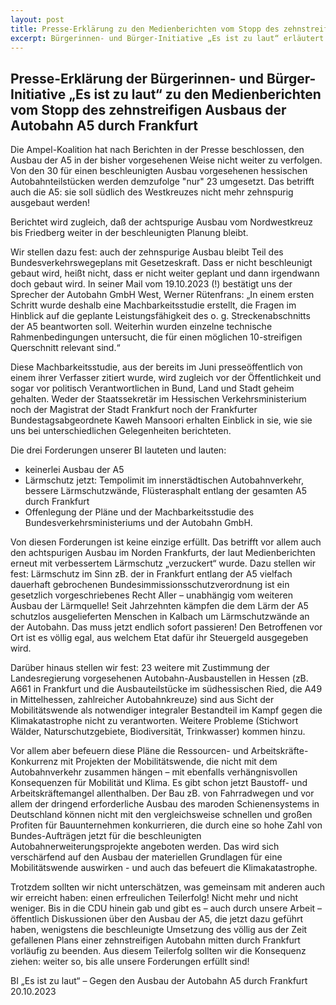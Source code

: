 ```yaml
---
layout: post
title: Presse-Erklärung zu den Medienberichten vom Stopp des zehnstreifigen Ausbaus der A5
excerpt: Bürgerinnen- und Bürger-Initiative „Es ist zu laut“ erläutert ihre Einschätzung zu den Medienberichten und ordnet ein, was davon als Erfolg zu werten ist, und was hinter den schönen Worten dennoch unsere Arbeit weiterhin wichtig macht
---
```


## Presse-Erklärung der Bürgerinnen- und Bürger-Initiative „Es ist zu laut“ zu den Medienberichten vom Stopp des zehnstreifigen Ausbaus der Autobahn A5 durch Frankfurt

Die Ampel-Koalition hat nach Berichten in der Presse beschlossen, den Ausbau der A5 in der bisher vorgesehenen Weise nicht weiter zu verfolgen.<br />
Von den 30 für einen beschleunigten Ausbau vorgesehenen hessischen Autobahnteilstücken werden demzufolge "nur" 23 umgesetzt.
Das betrifft auch die A5: sie soll südlich des Westkreuzes nicht mehr zehnspurig ausgebaut werden!

Berichtet wird zugleich, daß der achtspurige Ausbau vom Nordwestkreuz bis Friedberg weiter in der beschleunigten Planung bleibt.

Wir stellen dazu fest: auch der zehnspurige Ausbau bleibt Teil des Bundesverkehrswegeplans mit Gesetzeskraft. Dass er nicht beschleunigt gebaut wird, heißt nicht, dass er nicht weiter geplant und dann irgendwann doch gebaut wird. In seiner Mail vom 19.10.2023 (!) bestätigt uns der Sprecher der Autobahn GmbH West, Werner Rütenfrans: „In einem ersten Schritt wurde deshalb eine Machbarkeitsstudie erstellt, die Fragen im Hinblick auf die geplante Leistungsfähigkeit des o. g. Streckenabschnitts der A5 beantworten soll. Weiterhin wurden einzelne technische Rahmenbedingungen untersucht, die für einen möglichen 10-streifigen Querschnitt relevant sind.“

Diese Machbarkeitsstudie, aus der bereits im Juni presseöffentlich von einem ihrer Verfasser zitiert wurde, wird zugleich vor der Öffentlichkeit und sogar vor politisch Verantwortlichen in Bund, Land und Stadt geheim gehalten. Weder der Staatssekretär im Hessischen Verkehrsministerium noch der Magistrat der Stadt Frankfurt noch der Frankfurter Bundestagsabgeordnete Kaweh Mansoori erhalten Einblick in sie, wie sie uns bei unterschiedlichen Gelegenheiten berichteten.

Die drei Forderungen unserer BI lauteten und lauten:

- keinerlei Ausbau der A5
- Lärmschutz jetzt: Tempolimit im innerstädtischen Autobahnverkehr, bessere Lärmschutzwände, Flüsterasphalt entlang der gesamten A5 durch Frankfurt
- Offenlegung der Pläne und der Machbarkeitsstudie des Bundesverkehrsministeriums und der Autobahn GmbH.

Von diesen Forderungen ist keine einzige erfüllt. Das betrifft vor allem auch den achtspurigen Ausbau im Norden Frankfurts, der laut Medienberichten erneut mit verbessertem Lärmschutz „verzuckert“ wurde. Dazu stellen wir fest: Lärmschutz im Sinn zB. der in Frankfurt entlang der A5 vielfach dauerhaft gebrochenen Bundesimmissionsschutzverordnung ist ein gesetzlich vorgeschriebenes Recht Aller – unabhängig vom weiteren Ausbau der Lärmquelle! Seit Jahrzehnten kämpfen die dem Lärm der A5 schutzlos ausgelieferten Menschen in Kalbach um Lärmschutzwände an der Autobahn. Das muss jetzt endlich sofort passieren! Den Betroffenen vor Ort ist es völlig egal, aus welchem Etat dafür ihr Steuergeld ausgegeben wird.

Darüber hinaus stellen wir fest: 23 weitere mit Zustimmung der Landesregierung vorgesehenen Autobahn-Ausbaustellen in Hessen (zB. A661 in Frankfurt und die Ausbauteilstücke im südhessischen Ried, die A49 in Mittelhessen, zahlreicher Autobahnkreuze) sind aus Sicht der Mobilitätswende als notwendiger integraler Bestandteil im Kampf gegen die Klimakatastrophe nicht zu verantworten. Weitere Probleme (Stichwort Wälder, Naturschutzgebiete, Biodiversität, Trinkwasser) kommen hinzu.

Vor allem aber befeuern diese Pläne die Ressourcen- und Arbeitskräfte-Konkurrenz mit Projekten der Mobilitätswende, die nicht mit dem Autobahnverkehr zusammen hängen – mit ebenfalls verhängnisvollen Konsequenzen für Mobilität und Klima. Es gibt schon jetzt Baustoff- und Arbeitskräftemangel allenthalben. Der Bau zB. von Fahrradwegen und vor allem der dringend erforderliche Ausbau des maroden Schienensystems in Deutschland können nicht mit den vergleichsweise schnellen und großen Profiten für Bauunternehmen konkurrieren, die durch eine so hohe Zahl von Bundes-Aufträgen jetzt für die beschleunigten Autobahnerweiterungsprojekte angeboten werden. Das wird sich verschärfend auf den Ausbau der materiellen Grundlagen für eine Mobilitätswende auswirken - und auch das befeuert die Klimakatastrophe.

Trotzdem sollten wir nicht unterschätzen, was gemeinsam mit anderen auch wir erreicht haben: einen erfreulichen Teilerfolg! Nicht mehr und nicht weniger. Bis in die CDU hinein gab und gibt es – auch durch unsere Arbeit – öffentlich Diskussionen über den Ausbau der A5, die jetzt dazu geführt haben, wenigstens die beschleunigte Umsetzung des völlig aus der Zeit gefallenen Plans einer zehnstreifigen Autobahn mitten durch Frankfurt vorläufig zu beenden. Aus diesem Teilerfolg sollten wir die Konsequenz ziehen: weiter so, bis alle unsere Forderungen erfüllt sind!

BI „Es ist zu laut“ – Gegen den Ausbau der Autobahn A5 durch Frankfurt<br />
20.10.2023
